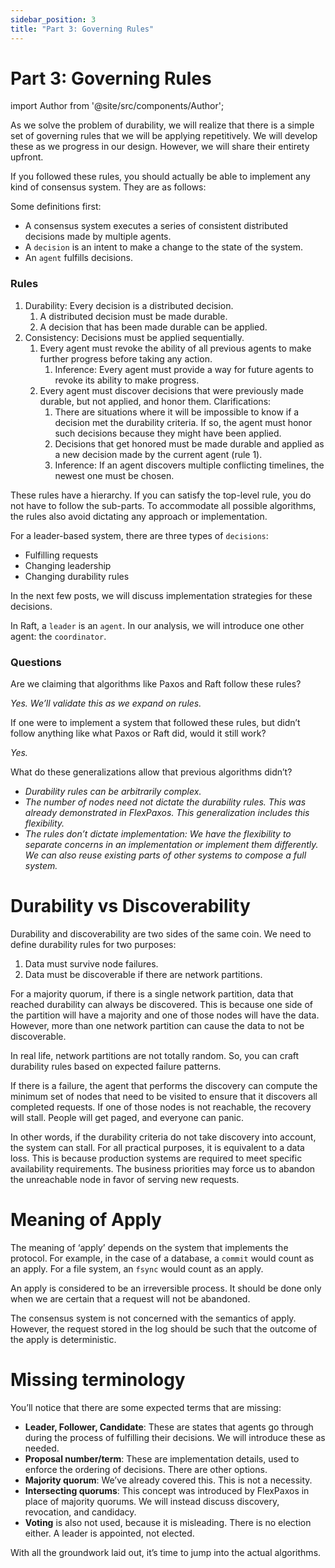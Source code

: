```yaml
---
sidebar_position: 3
title: "Part 3: Governing Rules"
---
```


# Part 3: Governing Rules

import Author from '@site/src/components/Author';

<Author
  name="Sugu Sougoumarane"
  title="Creator of Multigres, Vitess"
  imageUrl="https://github.com/sougou.png"
/>

As we solve the problem of durability, we will realize that there is a simple set of governing rules that we will be applying repetitively. We will develop these as we progress in our design. However, we will share their entirety upfront.

If you followed these rules, you should actually be able to implement any kind of consensus system. They are as follows:

Some definitions first:

- A consensus system executes a series of consistent distributed decisions made by multiple agents.
- A `decision` is an intent to make a change to the state of the system.
- An `agent` fulfills decisions.

### Rules

1. Durability: Every decision is a distributed decision.
    1. A distributed decision must be made durable.
    2. A decision that has been made durable can be applied.
2. Consistency: Decisions must be applied sequentially.
    1. Every agent must revoke the ability of all previous agents to make further progress before taking any action.
        1. Inference: Every agent must provide a way for future agents to revoke its ability to make progress.
    2. Every agent must discover decisions that were previously made durable, but not applied, and honor them. Clarifications:
        1. There are situations where it will be impossible to know if a decision met the durability criteria. If so, the agent must honor such decisions because they might have been applied.
        2. Decisions that get honored must be made durable and applied as a new decision made by the current agent (rule 1).
        3. Inference: If an agent discovers multiple conflicting timelines, the newest one must be chosen.

These rules have a hierarchy. If you can satisfy the top-level rule, you do not have to follow the sub-parts. To accommodate all possible algorithms, the rules also avoid dictating any approach or implementation.

For a leader-based system, there are three types of `decisions`:

- Fulfilling requests
- Changing leadership
- Changing durability rules

In the next few posts, we will discuss implementation strategies for these decisions.

In Raft, a `leader` is an `agent`. In our analysis, we will introduce one other agent: the `coordinator`.

### Questions

Are we claiming that algorithms like Paxos and Raft follow these rules?

*Yes. We’ll validate this as we expand on rules.*

If one were to implement a system that followed these rules, but didn’t follow anything like what Paxos or Raft did, would it still work?

*Yes.*

What do these generalizations allow that previous algorithms didn’t?

- *Durability rules can be arbitrarily complex.*
- *The number of nodes need not dictate the durability rules. This was already demonstrated in FlexPaxos. This generalization includes this flexibility.*
- *The rules don’t dictate implementation: We have the flexibility to separate concerns in an implementation or implement them differently. We can also reuse existing parts of other systems to compose a full system.*

# Durability vs Discoverability

Durability and discoverability are two sides of the same coin. We need to define durability rules for two purposes:

1. Data must survive node failures.
2. Data must be discoverable if there are network partitions.

For a majority quorum, if there is a single network partition, data that reached durability can always be discovered. This is because one side of the partition will have a majority and one of those nodes will have the data. However, more than one network partition can cause the data to not be discoverable.

In real life, network partitions are not totally random. So, you can craft durability rules based on expected failure patterns.

If there is a failure, the agent that performs the discovery can compute the minimum set of nodes that need to be visited to ensure that it discovers all completed requests. If one of those nodes is not reachable, the recovery will stall. People will get paged, and everyone can panic.

In other words, if the durability criteria do not take discovery into account, the system can stall. For all practical purposes, it is equivalent to a data loss. This is because production systems are required to meet specific availability requirements. The business priorities may force us to abandon the unreachable node in favor of serving new requests.

# Meaning of Apply

The meaning of ‘apply’ depends on the system that implements the protocol. For example, in the case of a database, a `commit` would count as an apply. For a file system, an `fsync` would count as an apply.

An apply is considered to be an irreversible process. It should be done only when we are certain that a request will not be abandoned.

The consensus system is not concerned with the semantics of apply. However, the request stored in the log should be such that the outcome of the apply is deterministic.

# Missing terminology

You’ll notice that there are some expected terms that are missing:

- **Leader, Follower, Candidate**: These are states that agents go through during the process of fulfilling their decisions. We will introduce these as needed.
- **Proposal number/term**: These are implementation details, used to enforce the ordering of decisions. There are other options.
- **Majority quorum**: We’ve already covered this. This is not a necessity.
- **Intersecting quorums**: This concept was introduced by FlexPaxos in place of majority quorums. We will instead discuss discovery, revocation, and candidacy.
- **Voting** is also not used, because it is misleading. There is no election either. A leader is appointed, not elected.

With all the groundwork laid out, it’s time to jump into the actual algorithms.
